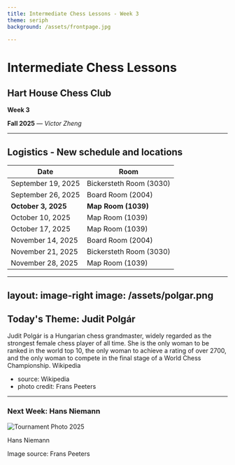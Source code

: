 ```yaml
---
title: Intermediate Chess Lessons - Week 3
theme: seriph
background: /assets/frontpage.jpg

---
```


# Intermediate Chess Lessons

## Hart House Chess Club

**Week 3**

**Fall 2025** &mdash; *Victor Zheng*

---

## Logistics - New schedule and locations


| Date            | Room                  |
|-----------------|-----------------------|
| September 19, 2025    | Bickersteth Room (3030)       |
| September 26, 2025 | Board Room (2004)     |
| **October 3, 2025**    | **Map Room (1039)**       |
| October 10, 2025  | Map Room (1039)       |
| October 17, 2025   | Map Room (1039)       |
| November 14, 2025  | Board Room (2004)     |
| November 21, 2025  | Bickersteth Room (3030) |
| November 28, 2025  | Map Room (1039)       |

---
layout: image-right
image: /assets/polgar.png
---


## Today's Theme: Judit Polgár

Judit Polgár is a Hungarian chess grandmaster, widely regarded as the strongest female chess player of all time. She is the only woman to be ranked in the world top 10, the only woman to achieve a rating of over 2700, and the only woman to compete in the final stage of a World Chess Championship. Wikipedia

* source: Wikipedia
* photo credit: Frans Peeters


---

### Next Week: Hans Niemann


<div class="flex items-center justify-center gap-6 mt-5">
    <div class="md:w-1/2 flex justify-center md:justify-end flex-col items-center">
        <img src="/assets/niemann.png" alt="Tournament Photo 2025" class="rounded-lg shadow-xl w-[600px]" />
        <p class="text-xs text-gray-600 mt-1 italic">Hans Niemann</p>
    </div>
</div>


Image source: Frans Peeters
